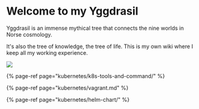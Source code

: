 # Welcome to my Yggdrasil

Yggdrasil is an immense mythical tree that connects the nine worlds in Norse cosmology.

It's also the tree of knowledge, the tree of life. This is my own wiki where I keep all my working experience.

![](https://pre00.deviantart.net/2122/th/pre/f/2013/041/3/a/yggdrasil__tree_of_life_by_alayna-d5ujj5x.jpg)

{% page-ref page="kubernetes/k8s-tools-and-command/" %}

{% page-ref page="kubernetes/vagrant.md" %}

{% page-ref page="kubernetes/helm-chart/" %}

